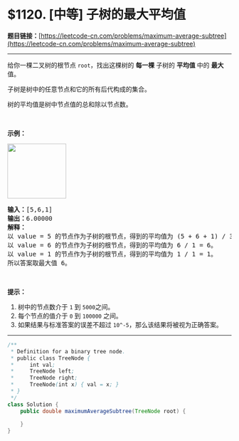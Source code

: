 # $1120. [中等] 子树的最大平均值

**题目链接：**[https://leetcode-cn.com/problems/maximum-average-subtree](https://leetcode-cn.com/problems/maximum-average-subtree)

---

<div class="content__1Y2H">
 <div class="notranslate">
  <p>给你一棵二叉树的根节点&nbsp;<code>root</code>，找出这棵树的 <strong>每一棵</strong> 子树的 <strong>平均值</strong> 中的 <strong>最大</strong> 值。</p> 
  <p>子树是树中的任意节点和它的所有后代构成的集合。</p> 
  <p>树的平均值是树中节点值的总和除以节点数。</p> 
  <p>&nbsp;</p> 
  <p><strong>示例：</strong></p> 
  <p><img style="height: 123px; width: 132px;" src="/aliyun-lc-upload/uploads/2019/07/12/1308_example_1.png" alt=""></p> 
  <pre class="language-text"><strong>输入：</strong>[5,6,1]
<strong>输出：</strong>6.00000
<strong>解释： </strong>
以 value = 5 的节点作为子树的根节点，得到的平均值为 (5 + 6 + 1) / 3 = 4。
以 value = 6 的节点作为子树的根节点，得到的平均值为 6 / 1 = 6。
以 value = 1 的节点作为子树的根节点，得到的平均值为 1 / 1 = 1。
所以答案取最大值 6。
</pre> 
  <p>&nbsp;</p> 
  <p><strong>提示：</strong></p> 
  <ol> 
   <li>树中的节点数介于&nbsp;<code>1</code> 到&nbsp;<code>5000</code>之间。</li> 
   <li>每个节点的值介于&nbsp;<code>0</code> 到&nbsp;<code>100000</code>&nbsp;之间。</li> 
   <li>如果结果与标准答案的误差不超过&nbsp;<code>10^-5</code>，那么该结果将被视为正确答案。</li> 
  </ol> 
 </div>
</div>

---

```java
/**
 * Definition for a binary tree node.
 * public class TreeNode {
 *     int val;
 *     TreeNode left;
 *     TreeNode right;
 *     TreeNode(int x) { val = x; }
 * }
 */
class Solution {
    public double maximumAverageSubtree(TreeNode root) {
        
    }
}
```